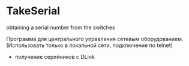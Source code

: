 # TakeSerial
obtaining a serial number from the switches

Программа для центрального управления сетевым оборудованием.
(Использовать только в локальной сети, подключение по telnet)

  - получение серийников с DLink
  
